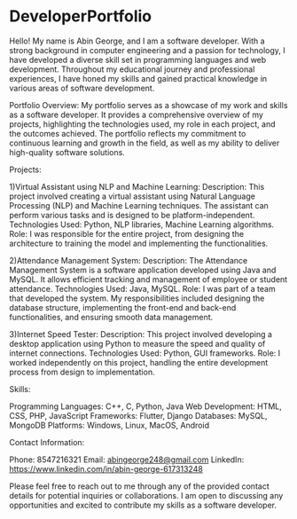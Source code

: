 # DeveloperPortfolio

Hello! My name is Abin George, and I am a software developer. With a strong background in computer engineering and a passion for technology, I have developed a diverse skill set in programming languages and web development. Throughout my educational journey and professional experiences, I have honed my skills and gained practical knowledge in various areas of software development.

Portfolio Overview:
My portfolio serves as a showcase of my work and skills as a software developer. It provides a comprehensive overview of my projects, highlighting the technologies used, my role in each project, and the outcomes achieved. The portfolio reflects my commitment to continuous learning and growth in the field, as well as my ability to deliver high-quality software solutions.


Projects:

1)Virtual Assistant using NLP and Machine Learning:
Description: This project involved creating a virtual assistant using Natural Language Processing (NLP) and Machine Learning techniques. The assistant can perform various tasks and is designed to be platform-independent.
Technologies Used: Python, NLP libraries, Machine Learning algorithms.
Role: I was responsible for the entire project, from designing the architecture to training the model and implementing the functionalities.

2)Attendance Management System:
Description: The Attendance Management System is a software application developed using Java and MySQL. It allows efficient tracking and management of employee or student attendance.
Technologies Used: Java, MySQL.
Role: I was part of a team that developed the system. My responsibilities included designing the database structure, implementing the front-end and back-end functionalities, and ensuring smooth data management.

3)Internet Speed Tester:
Description: This project involved developing a desktop application using Python to measure the speed and quality of internet connections.
Technologies Used: Python, GUI frameworks.
Role: I worked independently on this project, handling the entire development process from design to implementation.


Skills:

Programming Languages: C++, C, Python, Java
Web Development: HTML, CSS, PHP, JavaScript
Frameworks: Flutter, Django
Databases: MySQL, MongoDB
Platforms: Windows, Linux, MacOS, Android


Contact Information:

Phone: 8547216321
Email: abingeorge248@gmail.com
LinkedIn: https://www.linkedin.com/in/abin-george-617313248

Please feel free to reach out to me through any of the provided contact details for potential inquiries or collaborations. I am open to discussing any opportunities and excited to contribute my skills as a software developer.
